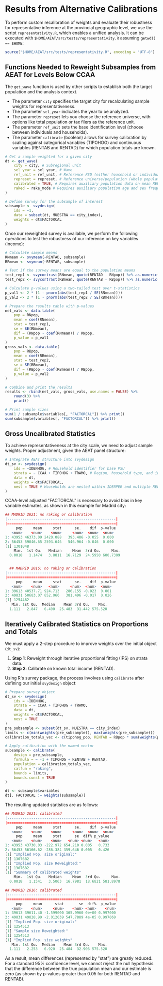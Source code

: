 # Results from Alternative Calibrations

To perform custom recalibration of weights and evaluate their robustness for representative inference at the provincial geographic level, we use the script `representativity.R`, which enables a unified analysis. It can be executed with `$HOME/AEAT/src/tests/representativity.R` assuming `getwd() == $HOME`:

```r
source("$HOME/AEAT/src/tests/representativity.R", encoding = "UTF-8")
```

## Functions Needed to Reweight Subsamples from AEAT for Levels Below CCAA

The `get_wave` function is used by other scripts to establish both the target population and the analysis context.

- The parameter `city` specifies the target city for recalculating sample weights for representativeness.
- The parameter `sel_year` indicates the year to be analyzed.
- The parameter `represet` lets you choose the reference universe, with options like total population or tax filers as the reference unit.
- The parameter `ref_unit` sets the base identification level (choose between individuals and households).
- The parameter `calibrate` (boolean) allows for survey calibration by scaling against categorical variables (TIPOHOG) and continuous variables (RENTAB and RENTAD) for which population totals are known.

```r
# Get a sample weighted for a given city
dt <- get_wave(
    city = city, # Subregional unit
    sel_year = sel_year, # Wave
    ref_unit = ref_unit, # Reference PSU (either household or individual)
    represet = represet, # Reference universe/population (whole population or tax payers)
    calibrated = TRUE, # Requires auxiliary population data on mean RENTAD for the chosen city
    raked = rake_mode # Requires auxiliary population age and sex frequencies for the chosen city
)

# Define survey for the subsample of interest
subsample <- svydesign(
    ids = ~1,
    data = subset(dt, MUESTRA == city_index),
    weights = dt$FACTORCAL
)
```

Once our reweighted survey is available, we perform the following operations to test the robustness of our inference on key variables (income):

```r
# Calculate sample means
RNmean <- svymean(~RENTAD, subsample)
RBmean <- svymean(~RENTAB, subsample)

# Test if the survey means are equal to the population means
test_rep1 <- svycontrast(RNmean, quote(RENTAD - RNpop)) %>% as.numeric()
test_rep2 <- svycontrast(RBmean, quote(RENTAB - RBpop)) %>% as.numeric()

# Calculate p-values using a two-tailed test over t-statistics
p_val1 <- 2 * (1 - pnorm(abs(test_rep1 / SE(RNmean))))
p_val2 <- 2 * (1 - pnorm(abs(test_rep2 / SE(RBmean))))

# Prepare the results table with p-values
net_vals <- data.table(
    pop = RNpop,
    mean = coef(RNmean),
    stat = test_rep1,
    se = SE(RNmean),
    dif = (RNpop - coef(RNmean)) / RNpop,
    p_value = p_val1
)
gross_vals <- data.table(
    pop = RBpop,
    mean = coef(RBmean),
    stat = test_rep2,
    se = SE(RBmean),
    dif = (RBpop - coef(RBmean)) / RBpop,
    p_value = p_val2
)

# Combine and print the results
results <- rbind(net_vals, gross_vals, use.names = FALSE) %>% 
    round(3) %>% 
    print()

# Print sample sizes
sum(1 / subsample$variables[, "FACTORCAL"]) %>% print()
sum(subsample$variables[, "FACTORCAL"]) %>% print()
```

## Gross Uncalibrated Statistics

To achieve representativeness at the city scale, we need to adjust sample weights. Proper adjustment, given the AEAT panel structure:

```r
# Integrate AEAT structure into svydesign
dt_sv <- svydesign(
    ids = ~IDENHOG, # Household identifier for base PSU
    strata = ~ CCAA + TIPOHOG + TRAMO, # Region, household type, and income quantile
    data = dt,
    weights = dt$FACTORCAL,
    nest = TRUE # Households are nested within IDENPER and multiple REFCAT
)
```

CCAA-level adjusted "FACTORCAL" is necessary to avoid bias in key variable estimates, as shown in this example for Madrid city:

```r
## MADRID 2021: no raking or calibration
|--------------------------------------------------|
|==================================================|
     pop     mean     stat      se.    dif  p-value
   <num>    <num>    <num>     <num>  <num>  <num>
1: 43953 46373.09 2420.088   393.486 -0.055  0.000
2: 56453 59046.65 2593.646   546.964 -0.046  0.000
[1] 1301048
    Min.  1st Qu.   Median     Mean  3rd Qu.     Max.
  0.0018   1.1474   3.8811  16.7129  24.5950 600.7309


  ## MADRID 2016: no raking or calibration
|--------------------------------------------------|
|==================================================|
     pop     mean     stat      se.    dif  p-value
   <num>    <num>   <num>     <num>  <num>  <num>
1: 39613 40537.71 924.713   286.155 -0.023  0.001
2: 49831 50683.07 852.066   381.496 -0.017  0.026
[1] 1254462
   Min. 1st Qu.  Median    Mean 3rd Qu.    Max.
  1.111   2.847   6.400  25.483  31.442 575.520
```

## Iteratively Calibrated Statistics on Proportions and Totals

We must apply a 2-step procedure to improve weights over the initial object (`dt_sv`):

1. **Step 1**: Reweight through iterative proportional fitting (IPS) on strata data.
2. **Step 2**: Calibrate on known total income (RENTAD).

Using R's survey package, the process involves using `calibrate` after defining our initial `svydesign` object:

```r
# Prepare survey object
dt_sv <- svydesign(
    ids = ~IDENHOG,
    strata = ~ CCAA + TIPOHOG + TRAMO,
    data = dt,
    weights = dt$FACTORCAL,
    nest = TRUE
)
pre_subsample <- subset(dt_sv, MUESTRA == city_index)
limits <- c(min(weights(pre_subsample)), max(weights(pre_subsample)))
calibration_totals_vec <- c(tipohog_pop, RENTAB = RBpop * sum(weights(pre_subsample)), RENTAD = RNpop * sum(weights(pre_subsample)))

# Apply calibration with the named vector
subsample <- calibrate(
    design = pre_subsample,
    formula = ~ -1 + TIPOHOG + RENTAB + RENTAD,
    population = calibration_totals_vec,
    calfun = "raking",
    bounds = limits,
    bounds.const = TRUE
)

dt <- subsample$variables
dt[, FACTORCAL := weights(subsample)]
```

The resulting updated statistics are as follows:

```r
## MADRID 2021: calibrated
|--------------------------------------------------|
|==================================================|
     pop     mean     stat      se.    dif  p-value
   <num>    <num>    <num>     <num>  <num>  <num>
     pop     mean     stat      se  dif% p_value
   <num>    <num>    <num>   <num> <num>   <num>
1: 43953 43730.03 -222.972 654.210 0.005   0.733
2: 56453 56166.62 -286.384 359.646 0.005   0.426
[1] "Implied Pop. size original:"
[1] 1307682
[1] "Implied Pop. size Reweighted:"
[1] 1307682
[1] "Summary of calibrated weights"
    Min.  1st Qu.   Median     Mean  3rd Qu.     Max.
  0.0018   1.1541   3.5063  16.7981  18.6821 581.8978

## MADRID 2016: calibrated
|--------------------------------------------------|
|==================================================|
     pop     mean      stat       se  dif%  p_value
   <num>    <num>     <num>    <num> <num>    <num>
1: 39613 39611.40 -1.599000 365.9960 0e+00 0.997000
2: 49831 49828.99 -2.012039 547.7889 4e-05 0.997069
[1] "Implied Pop. size original:"
[1] 1254513
[1] "Sample size Reweighted:"
[1] 1254513
[1] "Implied Pop. size weights"
   Min. 1st Qu.  Median    Mean 3rd Qu.    Max.
  1.111   2.253   6.920  25.484  32.906 575.520
```

As a result, mean differences (represented by "stat") are greatly reduced. For a standard 95% confidence level, we cannot reject the null hypothesis that the difference between the true population mean and our estimate is zero (as shown by p-values greater than 0.05 for both RENTAD and RENTAB).